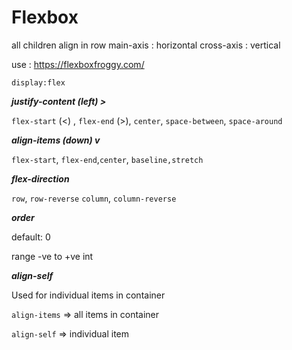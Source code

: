 # Flexbox

all children align in row
main-axis : horizontal
cross-axis : vertical

use : https://flexboxfroggy.com/

`display:flex`

***justify-content (left) >***

`flex-start` (<) , `flex-end` (>), `center`, `space-between`, `space-around`


***align-items (down) v***

`flex-start`, `flex-end`,`center`, `baseline,stretch`

***flex-direction***

`row`, `row-reverse`
`column`, `column-reverse`


***order***

default: 0

range  -ve to +ve int

***align-self***

Used for individual items in container

`align-items` => all items in container

`align-self` => individual item